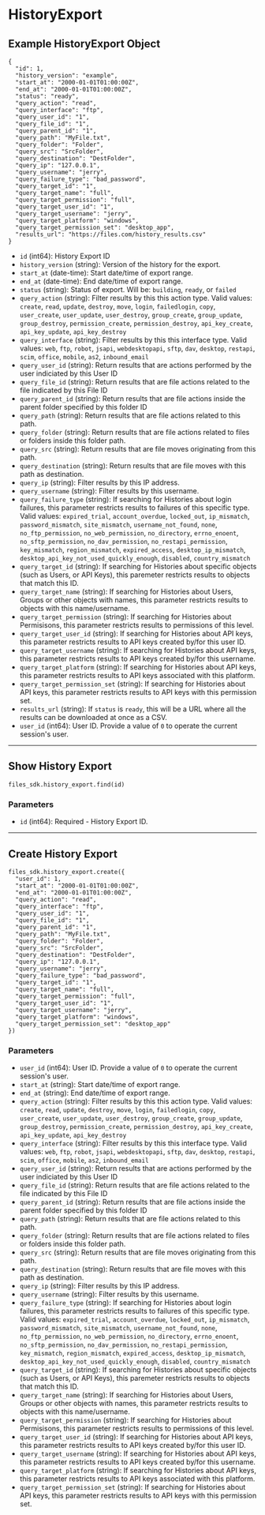 # HistoryExport

## Example HistoryExport Object

```
{
  "id": 1,
  "history_version": "example",
  "start_at": "2000-01-01T01:00:00Z",
  "end_at": "2000-01-01T01:00:00Z",
  "status": "ready",
  "query_action": "read",
  "query_interface": "ftp",
  "query_user_id": "1",
  "query_file_id": "1",
  "query_parent_id": "1",
  "query_path": "MyFile.txt",
  "query_folder": "Folder",
  "query_src": "SrcFolder",
  "query_destination": "DestFolder",
  "query_ip": "127.0.0.1",
  "query_username": "jerry",
  "query_failure_type": "bad_password",
  "query_target_id": "1",
  "query_target_name": "full",
  "query_target_permission": "full",
  "query_target_user_id": "1",
  "query_target_username": "jerry",
  "query_target_platform": "windows",
  "query_target_permission_set": "desktop_app",
  "results_url": "https://files.com/history_results.csv"
}
```

* `id` (int64): History Export ID
* `history_version` (string): Version of the history for the export.
* `start_at` (date-time): Start date/time of export range.
* `end_at` (date-time): End date/time of export range.
* `status` (string): Status of export.  Will be: `building`, `ready`, or `failed`
* `query_action` (string): Filter results by this this action type. Valid values: `create`, `read`, `update`, `destroy`, `move`, `login`, `failedlogin`, `copy`, `user_create`, `user_update`, `user_destroy`, `group_create`, `group_update`, `group_destroy`, `permission_create`, `permission_destroy`, `api_key_create`, `api_key_update`, `api_key_destroy`
* `query_interface` (string): Filter results by this this interface type. Valid values: `web`, `ftp`, `robot`, `jsapi`, `webdesktopapi`, `sftp`, `dav`, `desktop`, `restapi`, `scim`, `office`, `mobile`, `as2`, `inbound_email`
* `query_user_id` (string): Return results that are actions performed by the user indiciated by this User ID
* `query_file_id` (string): Return results that are file actions related to the file indicated by this File ID
* `query_parent_id` (string): Return results that are file actions inside the parent folder specified by this folder ID
* `query_path` (string): Return results that are file actions related to this path.
* `query_folder` (string): Return results that are file actions related to files or folders inside this folder path.
* `query_src` (string): Return results that are file moves originating from this path.
* `query_destination` (string): Return results that are file moves with this path as destination.
* `query_ip` (string): Filter results by this IP address.
* `query_username` (string): Filter results by this username.
* `query_failure_type` (string): If searching for Histories about login failures, this parameter restricts results to failures of this specific type.  Valid values: `expired_trial`, `account_overdue`, `locked_out`, `ip_mismatch`, `password_mismatch`, `site_mismatch`, `username_not_found`, `none`, `no_ftp_permission`, `no_web_permission`, `no_directory`, `errno_enoent`, `no_sftp_permission`, `no_dav_permission`, `no_restapi_permission`, `key_mismatch`, `region_mismatch`, `expired_access`, `desktop_ip_mismatch`, `desktop_api_key_not_used_quickly_enough`, `disabled`, `country_mismatch`
* `query_target_id` (string): If searching for Histories about specific objects (such as Users, or API Keys), this paremeter restricts results to objects that match this ID.
* `query_target_name` (string): If searching for Histories about Users, Groups or other objects with names, this parameter restricts results to objects with this name/username.
* `query_target_permission` (string): If searching for Histories about Permisisons, this parameter restricts results to permissions of this level.
* `query_target_user_id` (string): If searching for Histories about API keys, this parameter restricts results to API keys created by/for this user ID.
* `query_target_username` (string): If searching for Histories about API keys, this parameter restricts results to API keys created by/for this username.
* `query_target_platform` (string): If searching for Histories about API keys, this parameter restricts results to API keys associated with this platform.
* `query_target_permission_set` (string): If searching for Histories about API keys, this parameter restricts results to API keys with this permission set.
* `results_url` (string): If `status` is `ready`, this will be a URL where all the results can be downloaded at once as a CSV.
* `user_id` (int64): User ID.  Provide a value of `0` to operate the current session's user.


---

## Show History Export

```
files_sdk.history_export.find(id)
```

### Parameters

* `id` (int64): Required - History Export ID.


---

## Create History Export

```
files_sdk.history_export.create({
  "user_id": 1,
  "start_at": "2000-01-01T01:00:00Z",
  "end_at": "2000-01-01T01:00:00Z",
  "query_action": "read",
  "query_interface": "ftp",
  "query_user_id": "1",
  "query_file_id": "1",
  "query_parent_id": "1",
  "query_path": "MyFile.txt",
  "query_folder": "Folder",
  "query_src": "SrcFolder",
  "query_destination": "DestFolder",
  "query_ip": "127.0.0.1",
  "query_username": "jerry",
  "query_failure_type": "bad_password",
  "query_target_id": "1",
  "query_target_name": "full",
  "query_target_permission": "full",
  "query_target_user_id": "1",
  "query_target_username": "jerry",
  "query_target_platform": "windows",
  "query_target_permission_set": "desktop_app"
})
```

### Parameters

* `user_id` (int64): User ID.  Provide a value of `0` to operate the current session's user.
* `start_at` (string): Start date/time of export range.
* `end_at` (string): End date/time of export range.
* `query_action` (string): Filter results by this this action type. Valid values: `create`, `read`, `update`, `destroy`, `move`, `login`, `failedlogin`, `copy`, `user_create`, `user_update`, `user_destroy`, `group_create`, `group_update`, `group_destroy`, `permission_create`, `permission_destroy`, `api_key_create`, `api_key_update`, `api_key_destroy`
* `query_interface` (string): Filter results by this this interface type. Valid values: `web`, `ftp`, `robot`, `jsapi`, `webdesktopapi`, `sftp`, `dav`, `desktop`, `restapi`, `scim`, `office`, `mobile`, `as2`, `inbound_email`
* `query_user_id` (string): Return results that are actions performed by the user indiciated by this User ID
* `query_file_id` (string): Return results that are file actions related to the file indicated by this File ID
* `query_parent_id` (string): Return results that are file actions inside the parent folder specified by this folder ID
* `query_path` (string): Return results that are file actions related to this path.
* `query_folder` (string): Return results that are file actions related to files or folders inside this folder path.
* `query_src` (string): Return results that are file moves originating from this path.
* `query_destination` (string): Return results that are file moves with this path as destination.
* `query_ip` (string): Filter results by this IP address.
* `query_username` (string): Filter results by this username.
* `query_failure_type` (string): If searching for Histories about login failures, this parameter restricts results to failures of this specific type.  Valid values: `expired_trial`, `account_overdue`, `locked_out`, `ip_mismatch`, `password_mismatch`, `site_mismatch`, `username_not_found`, `none`, `no_ftp_permission`, `no_web_permission`, `no_directory`, `errno_enoent`, `no_sftp_permission`, `no_dav_permission`, `no_restapi_permission`, `key_mismatch`, `region_mismatch`, `expired_access`, `desktop_ip_mismatch`, `desktop_api_key_not_used_quickly_enough`, `disabled`, `country_mismatch`
* `query_target_id` (string): If searching for Histories about specific objects (such as Users, or API Keys), this paremeter restricts results to objects that match this ID.
* `query_target_name` (string): If searching for Histories about Users, Groups or other objects with names, this parameter restricts results to objects with this name/username.
* `query_target_permission` (string): If searching for Histories about Permisisons, this parameter restricts results to permissions of this level.
* `query_target_user_id` (string): If searching for Histories about API keys, this parameter restricts results to API keys created by/for this user ID.
* `query_target_username` (string): If searching for Histories about API keys, this parameter restricts results to API keys created by/for this username.
* `query_target_platform` (string): If searching for Histories about API keys, this parameter restricts results to API keys associated with this platform.
* `query_target_permission_set` (string): If searching for Histories about API keys, this parameter restricts results to API keys with this permission set.

